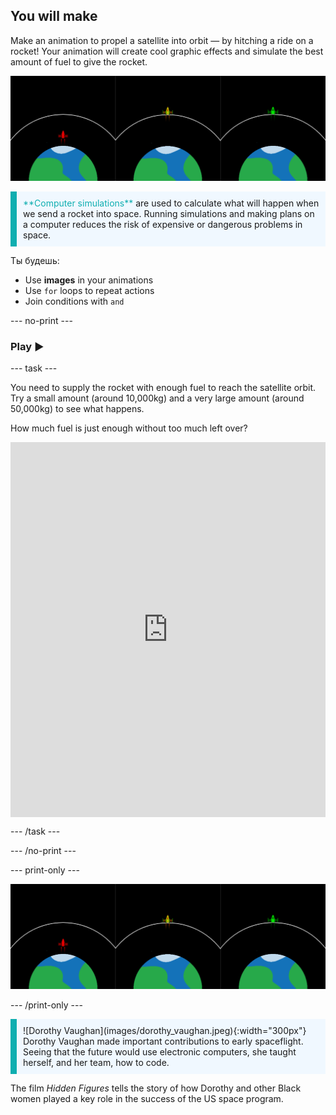 ## You will make

Make an animation to propel a satellite into orbit — by hitching a ride on a rocket! Your animation will create cool graphic effects and simulate the best amount of fuel to give the rocket.

![Side-by-side screens showing one green rocket in orbit and one red rocket that has failed to reach orbit.](images/showcase.png)

<p style="border-left: solid; border-width:10px; border-color: #0faeb0; background-color: aliceblue; padding: 10px;">
<span style="color: #0faeb0">**Computer simulations**</span> are used to calculate what will happen when we send a rocket into space. Running simulations and making plans on a computer reduces the risk of expensive or dangerous problems in space.
</p>

Ты будешь:
+ Use **images** in your animations
+ Use `for` loops to repeat actions
+ Join conditions with `and`

--- no-print ---

### Play ▶️

--- task ---

<div style="display: flex; flex-wrap: wrap">
<div style="flex-basis: 175px; flex-grow: 1">  
You need to supply the rocket with enough fuel to reach the satellite orbit. Try a small amount (around 10,000kg) and a very large amount (around 50,000kg) to see what happens. 

How much fuel is just enough without too much left over?
</div>
<iframe src="https://trinket.io/embed/python/622b4dd113?outputOnly=true&runOption=run&start=result" width="100%" height="600" frameborder="0" marginwidth="0" marginheight="0" allowfullscreen></iframe>
</div>

--- /task ---

--- /no-print ---

--- print-only ---

![Completed project.](images/showcase.png)

--- /print-only ---

<p style="border-left: solid; border-width:10px; border-color: #0faeb0; background-color: aliceblue; padding: 10px;"> ![Dorothy Vaughan](images/dorothy_vaughan.jpeg){:width="300px"} Dorothy Vaughan made important contributions to early spaceflight. Seeing that the future would use electronic computers, she taught herself, and her team, how to code.

The film *Hidden Figures* tells the story of how Dorothy and other Black women played a key role in the success of the US space program. 
